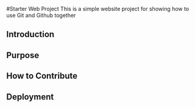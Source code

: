 #Starter Web Project
This is a simple website project for showing how to use Git and Github together
## Introduction
## Purpose
## How to Contribute
## Deployment
